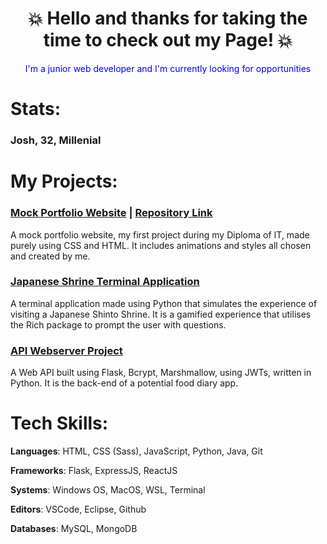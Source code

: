 <div align="center">

# 💥 Hello and thanks for taking the time to check out my Page! 💥
<span style="color:blue"> I'm a junior web developer and I'm currently looking for opportunities </span>

</div>

# Stats:

### Josh, 32, Millenial

# My Projects:

### [Mock Portfolio Website](https://stupendous-cheesecake-e19ba6.netlify.app/) | [Repository Link](https://github.com/O-App-Pesi/fluffy-couscous)

A mock portfolio website, my first project during my Diploma of IT, made purely using CSS and HTML. It includes animations and styles all chosen and created by me.

### [Japanese Shrine Terminal Application](https://github.com/O-App-Pesi/JT_T1A3)

A terminal application made using Python that simulates the experience of visiting a Japanese Shinto Shrine. It is a gamified experience that utilises the Rich package to prompt the user with questions.

### [API Webserver Project](https://github.com/O-App-Pesi/apiwebserver)

A Web API built using Flask, Bcrypt, Marshmallow, using JWTs, written in Python. It is the back-end of a potential food diary app.

# Tech Skills:

**Languages**: HTML, CSS (Sass), JavaScript, Python, Java, Git

**Frameworks**: Flask, ExpressJS, ReactJS

**Systems**: Windows OS, MacOS, WSL, Terminal

**Editors**: VSCode, Eclipse, Github

**Databases**: MySQL, MongoDB

